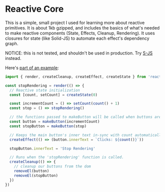 # Reactive Core

This is a simple, small project I used for learning more about reactive primitives. It is about 1kb gzipped, and includes the basics of what's needed to make reactive components (State, Effects, Cleanup, Rendering). It uses closures for state (like Solid-JS) to automate each effect's dependency graph.

NOTICE: this is not tested, and shouldn't be used in production. Try [S-JS](https://github.com/adamhaile/S) instead.

Here's [part of an example](./example/index.ts):

```ts
import { render, createCleanup, createEffect, createState } from 'reactive-core'

const stopRendering = render(() => {
  // Reactive state initialization
  const [count, setCount] = createState(0)

  const incrementCount = () => setCount(count() + 1)
  const stop = () => stopRendering()

  // the functions passed to makeButton will be called when buttons are clicked
  const button = makeButton(incrementCount)
  const stopButton = makeButton(stop)

  // Keeps the main button's inner text in-sync with count automatically.
  createEffect(() => (button.innerText = `Clicks: ${count()}`))

  stopButton.innerText = 'Stop Rendering'

  // Runs when the 'stopRendering' function is called.
  createCleanup(() => {
    // cleanup our buttons from the dom
    removeEl(button)
    removeEl(stopButton)
  })
})
```
